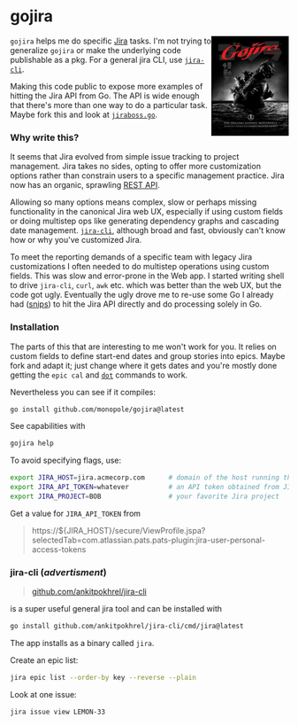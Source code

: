 [Jira]: https://www.atlassian.com/software/jira
[github.com/ankitpokhrel/jira-cli]: https://github.com/ankitpokhrel/jira-cli
[`dot`]: https://graphviz.org/docs/layouts/dot
[`jira-cli`]: #jira-cli-advertisment
[`jiraboss.go`]: internal/myj/jiraboss.go
[github.com/ankitpokhrel/jira-cli]: https://github.com/ankitpokhrel/jira-cli
[REST API]: https://developer.atlassian.com/server/jira/platform/rest
[snips]: https://github.com/monopole/snips

# gojira


`gojira` helps me do specific [Jira] tasks.
<img src="internal/utils/gojira.jpg" align="right" height="180" width="140">
I'm not trying to generalize `gojira` or make the underlying
code publishable as a pkg. For a general jira CLI, use [`jira-cli`].

Making this code public to expose more examples of hitting the Jira
API from Go.  The API is wide enough that there's more than one way to
do a particular task. Maybe fork this and look at [`jiraboss.go`].

### Why write this?

It seems that Jira evolved from simple issue tracking
to project management. Jira takes no sides, opting to
offer more customization options rather than constrain
users to a specific management practice.  Jira now has
an organic, sprawling [REST API].

Allowing so many options means complex, slow or perhaps
missing functionality in the canonical Jira web UX,
especially if using custom fields or doing multistep
ops like generating dependency graphs and cascading
date management. [`jira-cli`], although broad and fast,
obviously can't know how or why you've customized Jira.

To meet the reporting demands of a specific team with
legacy Jira customizations I often needed to do
multistep operations using custom fields.  This was
slow and error-prone in the Web app.  I started writing
shell to drive `jira-cli`, `curl`, `awk` etc. which was
better than the web UX, but the code got ugly.
Eventually the ugly drove me to re-use some Go I
already had ([snips]) to hit the Jira API directly and do
processing solely in Go.

### Installation

The parts of this that are interesting to me won't work
for you.  It relies on custom fields to define
start-end dates and group stories into epics.  Maybe
fork and adapt it; just change where it gets dates and
you're mostly done getting the `epic cal` and [`dot`]
commands to work.

Nevertheless you can see if it compiles:

```bash
go install github.com/monopole/gojira@latest
```
See capabilities with

```bash
gojira help
```

To avoid specifying flags, use:
```bash
export JIRA_HOST=jira.acmecorp.com      # domain of the host running the Jira web UX and REST API
export JIRA_API_TOKEN=whatever          # an API token obtained from JIRA_HOST
export JIRA_PROJECT=BOB                 # your favorite Jira project
```

Get a value for `JIRA_API_TOKEN` from

> https://${JIRA_HOST}/secure/ViewProfile.jspa?selectedTab=com.atlassian.pats.pats-plugin:jira-user-personal-access-tokens


### jira-cli (_advertisment_)

> [github.com/ankitpokhrel/jira-cli]

is a super useful general jira tool and can be installed with

```bash
go install github.com/ankitpokhrel/jira-cli/cmd/jira@latest
```

The app installs as a binary called  `jira`.

Create an epic list:

```bash
jira epic list --order-by key --reverse --plain
```

Look at one issue:
```bash
jira issue view LEMON-33
```

